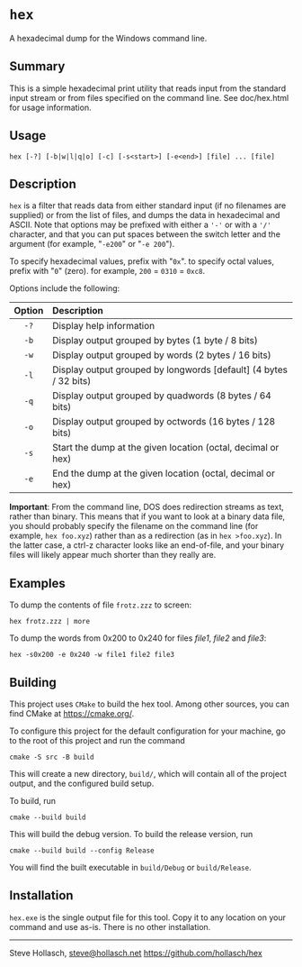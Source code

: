 `hex`
================================================================================
A hexadecimal dump for the Windows command line.


Summary
-------------
This is a simple hexadecimal print utility that reads input from the standard
input stream or from files specified on the command line. See doc/hex.html for
usage information.


Usage
-------
    hex [-?] [-b|w|l|q|o] [-c] [-s<start>] [-e<end>] [file] ... [file]


Description
-------------
`hex` is a filter that reads data from either standard input (if no filenames
are supplied) or from the list of files, and dumps the data in hexadecimal and
ASCII. Note that options may be prefixed with either a `'-'` or with a `'/'`
character, and that you can put spaces between the switch letter and the
argument (for example, "`-e200`" or "`-e 200`").

To specify hexadecimal values, prefix with "`0x`". to specify octal values,
prefix with "`0`" (zero). for example, `200` = `0310` = `0xc8`.</p>

Options include the following:

| Option | Description
|:------:|:--------------------------------------------------------------------
|  `-?`  | Display help information
|  `-b`  | Display output grouped by bytes (1 byte / 8 bits)
|  `-w`  | Display output grouped by words (2 bytes / 16 bits)
|  `-l`  | Display output grouped by longwords \[default\] (4 bytes / 32 bits)
|  `-q`  | Display output grouped by quadwords (8 bytes / 64 bits)
|  `-o`  | Display output grouped by octwords (16 bytes / 128 bits)
|  `-s`  | Start the dump at the given location (octal, decimal or hex)
|  `-e`  | End the dump at the given location (octal, decimal or hex)

**Important**: From the command line, DOS does redirection streams as text,
rather than binary. This means that if you want to look at a binary data file,
you should probably specify the filename on the command line (for example, `hex
foo.xyz`) rather than as a redirection (as in `hex >foo.xyz`). In the latter
case, a ctrl-z character looks like an end-of-file, and your binary files will
likely appear much shorter than they really are.


Examples
----------

To dump the contents of file `frotz.zzz` to screen:

    hex frotz.zzz | more

To dump the words from 0x200 to 0x240 for files _file1_, _file2_ and _file3_:

    hex -s0x200 -e 0x240 -w file1 file2 file3


Building
----------
This project uses `CMake` to build the hex tool. Among other sources, you can
find CMake at https://cmake.org/.

To configure this project for the default configuration for your machine, go to
the root of this project and run the command

    cmake -S src -B build

This will create a new directory, `build/`, which will contain all of the
project output, and the configured build setup.

To build, run

    cmake --build build

This will build the debug version. To build the release version, run

    cmake --build build --config Release

You will find the built executable in `build/Debug` or `build/Release`.


Installation
--------------
`hex.exe` is the single output file for this tool. Copy it to any location on
your command and use as-is. There is no other installation.


----
Steve Hollasch, steve@hollasch.net
https://github.com/hollasch/hex
